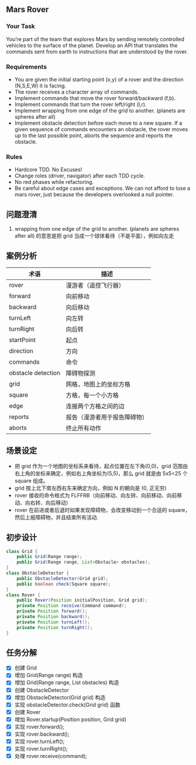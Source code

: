 ## Mars Rover

### Your Task
You’re part of the team that explores Mars by sending remotely controlled vehicles to the surface of the planet. Develop an API that translates the commands sent from earth to instructions that are understood by the rover.

### Requirements
- You are given the initial starting point (x,y) of a rover and the direction (N,S,E,W) it is facing.
- The rover receives a character array of commands.
- Implement commands that move the rover forward/backward (f,b).
- Implement commands that turn the rover left/right (l,r).
- Implement wrapping from one edge of the grid to another. (planets are spheres after all)
- Implement obstacle detection before each move to a new square. If a given sequence of commands encounters an obstacle, the rover moves up to the last possible point, aborts the sequence and reports the obstacle.

### Rules
- Hardcore TDD. No Excuses!
- Change roles (driver, navigator) after each TDD cycle.
- No red phases while refactoring.
- Be careful about edge cases and exceptions. We can not afford to lose a mars rover, just because the developers overlooked a null pointer.

## 问题澄清
1. wrapping from one edge of the grid to another. (planets are spheres after all) 的意思是把 grid 当成一个球体看待（不是平面），例如向左走

## 案例分析

|术语|描述|
|----|----|
|rover|漫游者（遥控飞行器）|
|forward|向前移动|
|backward|向后移动|
|turnLeft|向左转|
|turnRight|向后转|
|startPoint|起点|
|direction|方向|
|commands|命令|
|obstacle detection|障碍物探测|
|grid|网格，地图上的坐标方格|
|square|方格，每一个小方格|
|edge|连接两个方格之间的边|
|reports|报告（漫游者用于报告障碍物）|
|aborts|终止所有动作|

## 场景设定
- 把 grid 作为一个地图的坐标系来看待，起点位置在左下角(0,0)，grid 范围由右上角的坐标来确定，例如右上角坐标为(5,5)，那么 grid 就是由 5x5=25 个 square 组成。
- grid 按上北下南左西右东来确定方向，例如 N 的朝向是 (0, 正无穷)
- rover 接收的命令格式为 FLFFRB（向前移动、向左转、向前移动、向前移动、向右转、向后移动）
- rover 在前进或者后退时如果发现障碍物，会改变移动到一个合适的 square，然后上报障碍物，并且结束所有活动.

## 初步设计
```java
class Grid {
    public Grid(Range range);
    public Grid(Range range, List<Obstacle> obstacles);
}
class ObstacleDetector {
    public ObstacleDetector(Grid grid);
    public boolean check(Square square);
}
class Rover {
    public Rover(Position initialPosition, Grid grid);
    private Position receive(Command command);
    private Position forward();
    private Position backward();
    private Position turnLeft();
    private Position turnRight();
}
```

## 任务分解
- [x] 创建 Grid
- [x] 增加 Grid(Range range) 构造
- [x] 增加 Grid(Range range, List<Obstacle> obstacles) 构造
- [x] 创建 ObstacleDetector
- [x] 增加 ObstacleDetector(Grid grid) 构造
- [x] 实现 obstacleDetector.check(Grid grid) 函数
- [x] 创建 Rover
- [x] 增加 Rover.startup(Position position, Grid grid)
- [x] 实现 rover.forward();
- [x] 实现 rover.backward();
- [x] 实现 rover.turnLeft();
- [x] 实现 rover.turnRight();
- [x] 处理 rover.receive(command);